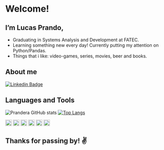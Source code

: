 # Welcome!

## I’m Lucas Prando,

- Graduating in Systems Analysis and Development at FATEC.
- Learning something new every day! Currently putting my attention on Python/Pandas.
- Things that i like: video-games, series, movies, beer and books.


## About me

[![Linkedin Badge](https://img.shields.io/badge/-LinkedIn-blue?style=flat-square&logo=Linkedin&logoColor=white&link=https://www.linkedin.com/in/lucas-jordan-dias-prando/)](https://www.linkedin.com/in/lucas-jordan-dias-prando/)


## Languages and Tools
![Prandera GitHub stats](https://github-readme-stats.vercel.app/api?username=prandera&show_icons=true&theme=midnight-purple&hide=prs,issues)
[![Top Langs](https://github-readme-stats.vercel.app/api/top-langs/?username=prandera&layout=compact&langs_count=4)](https://github.com/prandera/github-readme-stats)

<code><img height="20" src="https://img.shields.io/badge/PHP-777BB4?style=for-the-badge&logo=php&logoColor=white"></code>
<code><img height="20" src="https://img.shields.io/badge/HTML5-E34F26?style=for-the-badge&logo=html5&logoColor=white"></code>
<code><img height="20" src="https://img.shields.io/badge/CSS3-1572B6?style=for-the-badge&logo=css3&logoColor=white"></code>
<code><img height="20" src="https://img.shields.io/badge/MySQL-00000F?style=for-the-badge&logo=mysql&logoColor=white"></code>
<code><img height="20" src="https://img.shields.io/badge/SQLite-07405E?style=for-the-badge&logo=sqlite&logoColor=white"></code>
<code><img height="20" src="https://img.shields.io/badge/Java-ED8B00?style=for-the-badge&logo=java&logoColor=white"></code>

## Thanks for passing by! :v:

<!---
Prandera/Prandera is a ✨ special ✨ repository because its `README.md` (this file) appears on your GitHub profile.
You can click the Preview link to take a look at your changes.
--->

